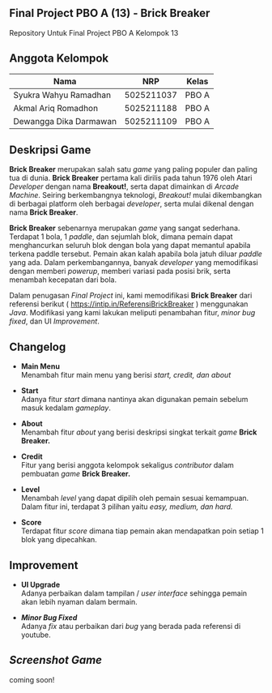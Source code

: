 ## **Final Project PBO A (13) - Brick Breaker**
Repository Untuk Final Project PBO A Kelompok 13

## **Anggota Kelompok**

| Nama                     | NRP        | Kelas |
| -------------------------| -----------| ------|
| Syukra Wahyu Ramadhan    | 5025211037 | PBO A |
| Akmal Ariq Romadhon      | 5025211188 | PBO A |
| Dewangga Dika Darmawan   | 5025211109 | PBO A |

## **Deskripsi Game**
**Brick Breaker** merupakan salah satu _game_ yang paling populer dan paling tua di dunia. **Brick Breaker** pertama kali dirilis pada tahun 1976 oleh Atari _Developer_ dengan nama **Breakout!**, serta dapat dimainkan di _Arcade Machine_. Seiring berkembangnya teknologi, _Breakout!_ mulai dikembangkan di berbagai platform oleh berbagai _developer_, serta mulai dikenal dengan nama **Brick Breaker**. <Br>

**Brick Breaker** sebenarnya merupakan _game_ yang sangat sederhana. Terdapat 1 bola, 1 _paddle_, dan sejumlah blok, dimana pemain dapat menghancurkan seluruh blok dengan bola yang dapat memantul apabila terkena paddle tersebut. Pemain akan kalah apabila bola jatuh diluar _paddle_ yang ada. Dalam perkembangannya, banyak _developer_ yang memodifikasi dengan memberi _powerup_, memberi variasi pada posisi brik, serta menambah kecepatan dari bola. <br>

Dalam penugasan _Final Project_ ini, kami memodifikasi **Brick Breaker** dari referensi berikut ( https://intip.in/ReferensiBrickBreaker ) menggunakan _Java_. Modifikasi yang kami lakukan meliputi penambahan fitur, _minor bug fixed_, dan UI _Improvement_.

## **Changelog**
- **Main Menu** <br> 
Menambah fitur main menu yang berisi _start, credit, dan about_

- **Start** <br> 
Adanya fitur _start_ dimana nantinya akan digunakan pemain sebelum masuk kedalam _gameplay_. 

- **About** <br> 
Menambah fitur _about_ yang berisi deskripsi singkat terkait _game_ **Brick Breaker.**

- **Credit** <br> 
Fitur yang berisi anggota kelompok sekaligus _contributor_ dalam pembuatan _game_ **Brick Breaker.**

- **Level** <br> 
Menambah _level_ yang dapat dipilih oleh pemain sesuai kemampuan. Dalam fitur ini, terdapat 3 pilihan yaitu _easy, medium, dan hard._

- **Score** <br> 
Terdapat fitur _score_ dimana tiap pemain akan mendapatkan poin setiap 1 blok yang dipecahkan.

## **Improvement**

- **UI Upgrade** <br> 
Adanya perbaikan dalam tampilan / _user interface_ sehingga pemain akan lebih nyaman dalam bermain.

- **_Minor Bug Fixed_** <br> 
Adanya _fix_ atau perbaikan dari _bug_ yang berada pada referensi di youtube.

## **_Screenshot Game_**
coming soon!

